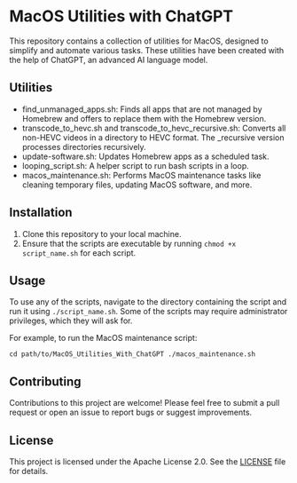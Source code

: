 MacOS Utilities with ChatGPT
============================

This repository contains a collection of utilities for MacOS, designed to simplify and automate various tasks. These utilities have been created with the help of ChatGPT, an advanced AI language model.

Utilities
---------

-   find_unmanaged_apps.sh: Finds all apps that are not managed by Homebrew and offers to replace them with the Homebrew version.
-   transcode_to_hevc.sh and transcode_to_hevc_recursive.sh: Converts all non-HEVC videos in a directory to HEVC format. The _recursive version processes directories recursively.
-   update-software.sh: Updates Homebrew apps as a scheduled task.
-   looping_script.sh: A helper script to run bash scripts in a loop.
-   macos_maintenance.sh: Performs MacOS maintenance tasks like cleaning temporary files, updating MacOS software, and more.

Installation
------------

1.  Clone this repository to your local machine.
2.  Ensure that the scripts are executable by running `chmod +x script_name.sh` for each script.

Usage
-----

To use any of the scripts, navigate to the directory containing the script and run it using `./script_name.sh`. Some of the scripts may require administrator privileges, which they will ask for.

For example, to run the MacOS maintenance script:

`cd path/to/MacOS_Utilities_With_ChatGPT
./macos_maintenance.sh`

Contributing
------------

Contributions to this project are welcome! Please feel free to submit a pull request or open an issue to report bugs or suggest improvements.

License
-------

This project is licensed under the Apache License 2.0. See the [LICENSE](https://www.apache.org/licenses/LICENSE-2.0) file for details.
